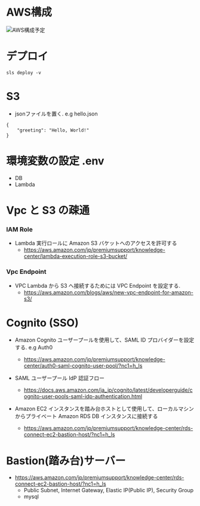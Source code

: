# AWS構成
![AWS構成予定](https://user-images.githubusercontent.com/24289696/125702194-6b7b3f7f-a67a-4685-ab08-4407994b4897.jpg)

# デプロイ
`sls deploy -v`

# S3
- jsonファイルを置く. e.g hello.json
```
{
    "greeting": "Hello, World!"
}
```

# 環境変数の設定 .env
  - DB
  - Lambda

# Vpc と S3 の疎通
### IAM Role 
- Lambda 実行ロールに Amazon S3 バケットへのアクセスを許可する
  - https://aws.amazon.com/jp/premiumsupport/knowledge-center/lambda-execution-role-s3-bucket/

### Vpc Endpoint
- VPC Lambda から S3 へ接続するためには VPC Endpoint を設定する.
  - https://aws.amazon.com/blogs/aws/new-vpc-endpoint-for-amazon-s3/

# Cognito (SSO)
- Amazon Cognito ユーザープールを使用して、SAML ID プロバイダーを設定する. e.g Auth0 
  - https://aws.amazon.com/jp/premiumsupport/knowledge-center/auth0-saml-cognito-user-pool/?nc1=h_ls

- SAML ユーザープール IdP 認証フロー
  - https://docs.aws.amazon.com/ja_jp/cognito/latest/developerguide/cognito-user-pools-saml-idp-authentication.html

- Amazon EC2 インスタンスを踏み台ホストとして使用して、ローカルマシンからプライベート Amazon RDS DB インスタンスに接続する
  - https://aws.amazon.com/jp/premiumsupport/knowledge-center/rds-connect-ec2-bastion-host/?nc1=h_ls

# Bastion(踏み台)サーバー
- https://aws.amazon.com/jp/premiumsupport/knowledge-center/rds-connect-ec2-bastion-host/?nc1=h_ls
  - Public Subnet, Internet Gateway, Elastic IP(Public IP), Security Group
  - mysql
